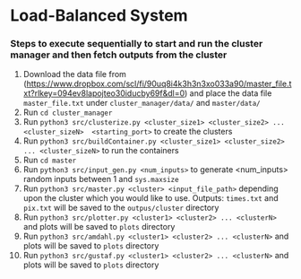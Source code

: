 # Load-Balanced System

### Steps to execute sequentially to start and run the cluster manager and then fetch outputs from the cluster
1. Download the data file from (https://www.dropbox.com/scl/fi/90uq8i4k3h3n3xo033a90/master_file.txt?rlkey=094ev8lapojteo30iducby69f&dl=0) and place the data file `master_file.txt` under `cluster_manager/data/` and `master/data/`
2. Run `cd cluster_manager`
3. Run `python3 src/clusterize.py <cluster_size1> <cluster_size2> ... <cluster_sizeN>  <starting_port>` to create the clusters
4. Run `python3 src/buildContainer.py <cluster_size1> <cluster_size2> ... <cluster_sizeN>` to run the containers
5. Run `cd master`
6. Run `python3 src/input_gen.py <num_inputs>` to generate <num_inputs> random inputs between 1 and `sys.maxsize`
7. Run `python3 src/master.py <cluster> <input_file_path>` depending upon the cluster which you would like to use. Outputs: `times.txt` and `pix.txt` will be saved to the `outpus/cluster` directory
8. Run `python3 src/plotter.py <cluster1> <cluster2> ... <clusterN>` and plots will be saved to `plots` directory
9. Run `python3 src/amdahl.py <cluster1> <cluster2> ... <clusterN>` and plots will be saved to `plots` directory
10. Run `python3 src/gustaf.py <cluster1> <cluster2> ... <clusterN>` and plots will be saved to `plots` directory